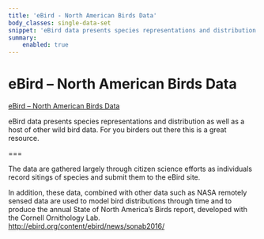 ```yaml
---
title: 'eBird - North American Birds Data'
body_classes: single-data-set
snippet: 'eBird data presents species representations and distribution as well as a host of other wild bird data. For you birders out there this is a great resource.'
summary:
    enabled: true
---
```


# eBird – North American Birds Data

[eBird – North American Birds Data](http://ebird.org/ebird/explore)

eBird data presents species representations and distribution as well as a host of other wild bird data. For you birders out there this is a great resource.

===

The data are gathered largely through citizen science efforts as individuals record sitings of species and submit them to the eBird site.

In addition, these data, combined with other data such as NASA remotely sensed data are used to model bird distributions through time and to produce the annual State of North America’s Birds report, developed with the Cornell Ornithology Lab. http://ebird.org/content/ebird/news/sonab2016/